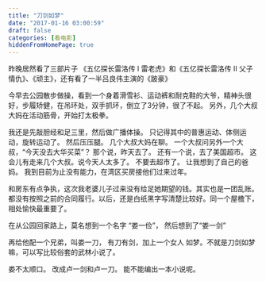 ```yaml
---
title: "刀剑如梦"
date: "2017-01-16 03:00:59"
draft: false
categories: [看电影]
hiddenFromHomePage: true
---
```

昨晚居然看了三部片子  《五亿探长雷洛传 I 雷老虎》和《五亿探长雷洛传 II 父子情仇》、《顽主》，还有看了一半吕良伟主演的《跛豪》

今早去公园散步做操，看到一个身着滑雪衫、运动裤和耐克鞋的大爷，精神头很好，步履矫健，在吊环处，双手抓环，倒立了3分钟，很了不起。 另外，几个大叔大妈在活动筋骨，开始打太极拳。

我还是先敲胆经和足三里，然后做广播体操。 只记得其中的普惠运动、体侧运动，旋转运动了。 然后压压腿。  几个大叔大妈在聊。 一个大叔问另外一个大叔，“今天没去大华买菜”？ 那个说，昨天去了。 还有一个说，去了美国超市。 这会儿有走来几个大叔。说今天人太多了。 不要去超市了。
让我想到了自己的爸妈。 我到目前为止没有能力，在湾区买房接他们过来过年。

和房东有点争执，这次我老婆儿子过来没有给足她期望的钱。其实也是一团乱账。都没有按照之前的合同履行。以后，还是白纸黑字写清楚比较好。同一个屋檐下，相处愉快最重要了。

在从公园回家路上，莫名想到一个名字 “娄一俭”， 然后想到了“娄一剑”   

再给他配一个兄弟，叫娄一刀， 有刀有剑，加上一个女人 如梦。不就是刀剑如梦嘛，可以写比较俗套的武林小说了。

娄不太顺口。 改成卢一剑和卢一刀。 能不能编出一本小说呢。


